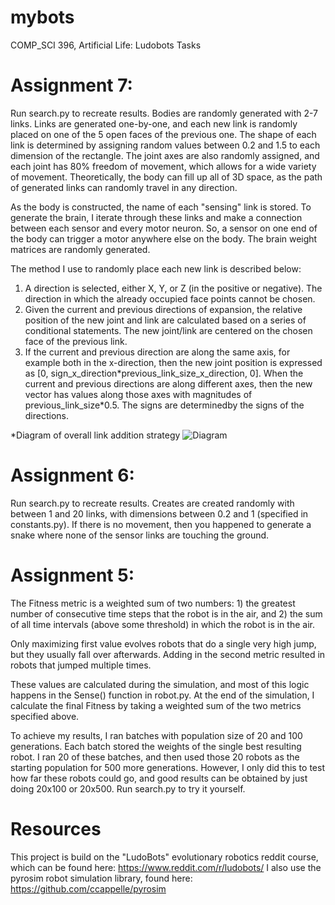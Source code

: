 # mybots
COMP_SCI 396, Artificial Life: Ludobots Tasks  

# Assignment 7:

Run search.py to recreate results. Bodies are randomly generated with 2-7 links. Links are generated one-by-one, and each new link is randomly placed on one of the 5 open faces of the previous one. The shape of each link is determined by assigning random values between 0.2 and 1.5 to each dimension of the rectangle. The joint axes are also randomly assigned, and each joint has 80% freedom of movement, which allows for a wide variety of movement. Theoretically, the body can fill up all of 3D space, as the path of generated links can randomly travel in any direction. 

As the body is constructed, the name of each "sensing" link is stored. To generate the brain, I iterate through these links and make a connection between each sensor and every motor neuron. So, a sensor on one end of the body can trigger a motor anywhere else on the body. The brain weight matrices are randomly generated.

The method I use to randomly place each new link is described below:
1. A direction is selected, either X, Y, or Z (in the positive or negative). The direction in which the already occupied face points cannot be chosen.
2. Given the current and previous directions of expansion, the relative position of the new joint and link are calculated based on a series of conditional statements. The new joint/link are centered on the chosen face of the previous link.
3. If the current and previous direction are along the same axis, for example both in the x-direction, then the new joint position is expressed as [0, sign_x_direction\*previous_link_size_x_direction, 0]. When the current and previous directions are along different axes, then the new vector has values along those axes with magnitudes of previous_link_size\*0.5. The signs are determinedby the signs of the directions.


*Diagram of overall link addition strategy
![Diagram](https://i.imgur.com/8kSIRv8.jpeg)

# Assignment 6:

Run search.py to recreate results. Creates are created randomly with between 1 and 20 links, with dimensions between 0.2 and 1 (specified in constants.py). If there is no movement, then you happened to generate a snake where none of the sensor links are touching the ground.

# Assignment 5:

The Fitness metric is a weighted sum of two numbers: 1) the greatest number of consecutive time steps that the robot is in the air, and 2) the sum of all time intervals (above some threshold) in which the robot is in the air.

Only maximizing first value evolves robots that do a single very high jump, but they usually fall over afterwards. Adding in the second metric resulted in robots that jumped multiple times.

These values are calculated during the simulation, and most of this logic happens in the Sense() function in robot.py. At the end of the simulation, I calculate the final Fitness by taking a weighted sum of the two metrics specified above.

To achieve my results, I ran batches with population size of 20 and 100 generations. Each batch stored the weights of the single best resulting robot. I ran 20 of these batches, and then used those 20 robots as the starting population for 500 more generations. However, I only did this to test how far these robots could go, and good results can be obtained by just doing 20x100 or 20x500. Run search.py to try it yourself.

# Resources

This project is build on the "LudoBots" evolutionary robotics reddit course, which can be found here: https://www.reddit.com/r/ludobots/
I also use the pyrosim robot simulation library, found here: https://github.com/ccappelle/pyrosim
